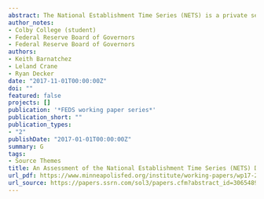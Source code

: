 ```yaml
---
abstract: The National Establishment Time Series (NETS) is a private sector source of U.S. business microdata. Researchers have used state-specific NETS extracts for many years, but relatively little is known about the accuracy and representativeness of the nationwide NETS sample. We explore the properties of NETS as compared to official U.S. data on business activity -- The Census Bureau's County Business Patterns (CBP) and Nonemployer Statistics (NES) and the Bureau of Labor Statistics Quarterly Census of Employment and Wages (QCEW). We find that the NETS universe does not cover the entirety of the Census-based employer and nonemployer universes, but given certain restrictions NETS can be made to mimic official employer datasets with reasonable precision. The largest differences between NETS employer data and official sources are among small establishments, where imputation is prevalent in NETS. The most stringent of our proposed sample restrictions still allows scope that cover s about three quarters of U.S. private sector employment. We conclude that NETS microdata can be useful and convenient for studying static business activity in high detail.
author_notes:
- Colby College (student)
- Federal Reserve Board of Governors
- Federal Reserve Board of Governors
authors:
- Keith Barnatchez
- Leland Crane
- Ryan Decker
date: "2017-11-01T00:00:00Z"
doi: ""
featured: false
projects: []
publication: '*FEDS working paper series*'
publication_short: ""
publication_types:
- "2"
publishDate: "2017-01-01T00:00:00Z"
summary: G
tags:
- Source Themes
title: An Assessment of the National Establishment Time Series (NETS) Database
url_pdf: https://www.minneapolisfed.org/institute/working-papers/wp17-29.pdf
url_source: https://papers.ssrn.com/sol3/papers.cfm?abstract_id=3065489
---
```

